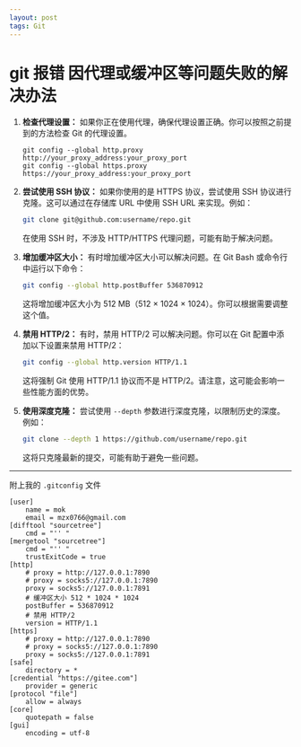 ```yaml
---
layout: post
tags: Git
---
```


# git 报错 因代理或缓冲区等问题失败的解决办法

1. **检查代理设置：** 如果你正在使用代理，确保代理设置正确。你可以按照之前提到的方法检查 Git 的代理设置。

   ```
   git config --global http.proxy http://your_proxy_address:your_proxy_port
   git config --global https.proxy https://your_proxy_address:your_proxy_port
   ```

2. **尝试使用 SSH 协议：** 如果你使用的是 HTTPS 协议，尝试使用 SSH 协议进行克隆。这可以通过在存储库 URL 中使用 SSH URL 来实现。例如：

   ```bash
   git clone git@github.com:username/repo.git
   ```

   在使用 SSH 时，不涉及 HTTP/HTTPS 代理问题，可能有助于解决问题。

3. **增加缓冲区大小：** 有时增加缓冲区大小可以解决问题。在 Git Bash 或命令行中运行以下命令：

   ```bash
   git config --global http.postBuffer 536870912
   ```

   这将增加缓冲区大小为 512 MB（512 × 1024 × 1024）。你可以根据需要调整这个值。

4. **禁用 HTTP/2：** 有时，禁用 HTTP/2 可以解决问题。你可以在 Git 配置中添加以下设置来禁用 HTTP/2：

   ```bash
   git config --global http.version HTTP/1.1
   ```

   这将强制 Git 使用 HTTP/1.1 协议而不是 HTTP/2。请注意，这可能会影响一些性能方面的优势。

5. **使用深度克隆：** 尝试使用 `--depth` 参数进行深度克隆，以限制历史的深度。例如：

   ```bash
   git clone --depth 1 https://github.com/username/repo.git
   ```

   这将只克隆最新的提交，可能有助于避免一些问题。

---

附上我的 `.gitconfig` 文件

```
[user]
	name = mok
	email = mzx0766@gmail.com
[difftool "sourcetree"]
	cmd = "'' "
[mergetool "sourcetree"]
	cmd = "'' "
	trustExitCode = true
[http]
	# proxy = http://127.0.0.1:7890
	# proxy = socks5://127.0.0.1:7890
	proxy = socks5://127.0.0.1:7891
	# 缓冲区大小 512 * 1024 * 1024
	postBuffer = 536870912
	# 禁用 HTTP/2
	version = HTTP/1.1
[https]
	# proxy = http://127.0.0.1:7890
	# proxy = socks5://127.0.0.1:7890
	proxy = socks5://127.0.0.1:7891
[safe]
	directory = *
[credential "https://gitee.com"]
	provider = generic
[protocol "file"]
	allow = always
[core]
	quotepath = false
[gui]
	encoding = utf-8
```
